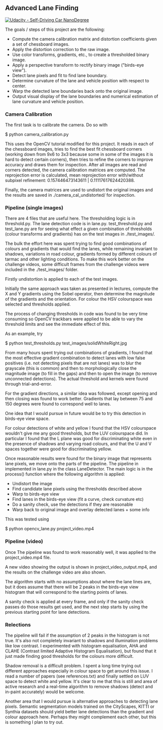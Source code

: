 ## Advanced Lane Finding
[![Udacity - Self-Driving Car NanoDegree](https://s3.amazonaws.com/udacity-sdc/github/shield-carnd.svg)](http://www.udacity.com/drive)

The goals / steps of this project are the following:  

* Compute the camera calibration matrix and distortion coefficients given a set of chessboard images.
* Apply the distortion correction to the raw image.  
* Use color transforms, gradients, etc., to create a thresholded binary image.
* Apply a perspective transform to rectify binary image ("birds-eye view"). 
* Detect lane pixels and fit to find lane boundary.
* Determine curvature of the lane and vehicle position with respect to center.
* Warp the detected lane boundaries back onto the original image.
* Output visual display of the lane boundaries and numerical estimation of lane curvature and vehicle position.


### Camera Calibration

The first task is to calibrate the camera. Do so with

$ python camera_calibration.py

This uses the OpenCV tutorial modified for this project.  It reads in each of the chessboard images, 
tries to find the best fit chessboard corners (working down from 9x6 to 3x3 because some in 
some of the images it is hard to detect certain corners), then tries to refine the corners
to improve accuracy and draws them for inspection.  After all images are read and corners detected, 
the camera calibration matrices are computed.  The reprojection error is calculated, 
mean reprojection error with/without subpixel refinement: 0.157446473143611 | 0.11117617624420388.

Finally, the camera matrices are used to undistort the original images and the results are saved in
./camera_cal_undistorted/ for inspection.

### Pipeline (single images) 

There are 4 files that are useful here. The thresholding logic is in threshold.py.  The lane detection
code is in lane.py.  test_threshold.py and test_lane.py are for seeing what effect a given combination
of thresholds (colour transforms and gradients) has on the test images in ./test_images/.

The bulk the effort here was spent trying to find good combinations of colours and gradients that would
find the lanes, while remaining invariant to shadows, variations in road colour, gradients formed
by different colours of tarmac and other lighting conditions. To make this work better on the 
challenge videos, some difficult frames from the challenge videos were included in the ./test_images/
folder.

Firstly undistortion is applied to each of the test images.

Initially the same approach was taken as presented in lectures, compute the X and Y gradients using
the Sobel operator, then determine the magnitude of the gradients and the orientation.  For colour
the HSV colourspace was selected and thresholds applied.

The process of changing thresholds in code was found to be very time consuming so OpenCV trackbars
were applied to be able to vary the threshold limits and see the immediate effect of this. 

As an example, try

$ python test_thresholds.py test_images/solidWhiteRight.jpg

From many hours spent trying out combinations of gradients, I found that the most effective gradient 
combination to detect lanes with low false positives (i.e. not detecting pixels that are not lanes) 
was to blur the grayscale (this is common) and then to morphologically close the magnitude image 
(to fill in the gaps) and then to open the image (to remove unconnected detections). 
The actual threshold and kernels were found through trial-and-error.

For the gradient directions, a similar idea was followed, except opening and then closing was found
to work better. Gradients that lay between 75 and 150 degrees were found to correspond well to lanes.

One idea that I would pursue in future would be to try this detection in birds-eye view space.

For colour detections of white and yellow I found that the HSV colourspace wouldn't give me any good
thresholds, but the LUV colourspace did. In particular I found that the L plane was good for discriminating
white even in the presence of shadows and varying road colours, and that the U and V spaces together
were good for discriminating yellow.

Once reasonable results were found for the binary image that represents lane pixels, we move onto
the parts of the pipeline. The pipeline in implemented in lane.py in the class LaneDetector.
The main logic is in the process() function where the following algorithm is applied:

* Undistort the image
* Find candidate lane pixels using the thresholds described above
* Warp to birds-eye view
* Find lanes in the birds-eye view (fit a curve, check curvature etc)
* Do a sanity check, use the detections if they are reasonable
* Warp back to original image and overlay detected lanes + some info

This was tested using 

$ python opencv_lane.py project_video.mp4

### Pipeline (video)

Once The pipeline was found to work reasonably well, it was applied to the project_video.mp4 file.

A new video showing the output is shown in project_video_output.mp4, and the results on the challenge
video are also shown.

The algorithm starts with no assumptions about where the lane lines are, but it does assume that there
will be 2 peaks in the birds-eye view histogram that will correspond to the starting points of lanes.

A sanity check is applied at every frame, and only if the sanity check passes do those results get used,
and the next step starts by using the previous starting point for lane detections.

### Relections

The pipeline will fail if the assumption of 2 peaks in the histogram is not true.  It's also not
completely invariant to shadows and illumination problems like low contrast.  I experimented with
histogram equalisation, AHA and CLAHE (Contrast limited Adaptive Histogram Equalisation), but found
that it just made finding good thresholds for the colours more difficult.

Shadow removal is a difficult problem. I spent a long time trying out different approaches especially in
colour space to get around this issue.  I read a number of papers (see references.txt) and finally
settled on LUV space to detect white and yellow.  It's clear to me that this is still and area of
active research and a real-time algorithm to remove shadows (detect and in-paint accurately) would be 
welcome.

Another area that I would pursue is alternative approaches to detecting lane pixels. Semantic segmentation
models trained on the CityScapes, KITTI or Synthia datasets should yield better lane detections than
the gradient and colour approach here.  Perhaps they might complement each other, but this is something
I plan to try out. 



